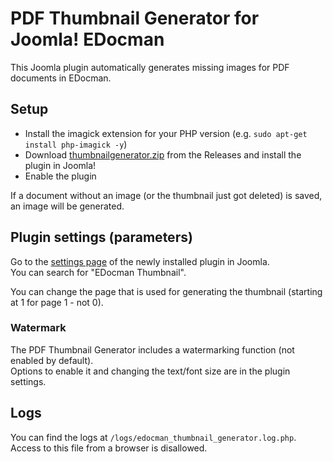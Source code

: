 # PDF Thumbnail Generator for Joomla! EDocman
This Joomla plugin automatically generates missing images for PDF documents in EDocman.

## Setup

* Install the imagick extension for your PHP version (e.g. `sudo apt-get install php-imagick -y`)
* Download [thumbnailgenerator.zip](https://github.com/ComdionGmbH/edocman-thumbnail-generator/releases/download/1.1.0/thumbnailgenerator.zip) from the Releases and install the plugin in Joomla!
* Enable the plugin

If a document without an image (or the thumbnail just got deleted) is saved, an image will be generated.

## Plugin settings (parameters)
Go to the [settings page](https://docs.joomla.org/Administration_of_a_Plugin_in_Joomla) of the newly installed plugin in Joomla.  
You can search for "EDocman Thumbnail".

You can change the page that is used for generating the thumbnail (starting at 1 for page 1 - not 0).

### Watermark
The PDF Thumbnail Generator includes a watermarking function (not enabled by default).  
Options to enable it and changing the text/font size are in the plugin settings.

## Logs
You can find the logs at `/logs/edocman_thumbnail_generator.log.php`. Access to this file from a browser is disallowed.
